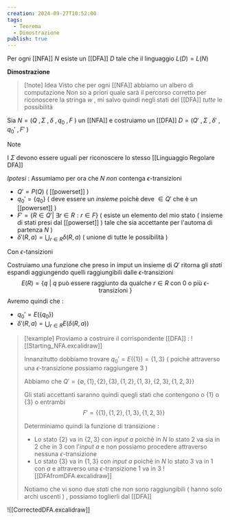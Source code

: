 ```yaml
---
creation: 2024-09-27T10:52:00
tags:
  - Teorema
  - Dimostrazione
publish: true
---
```

Per ogni [[NFA]] $N$ esiste un [[DFA]] $D$ tale che il linguaggio $L(D) = L(N)$

**Dimostrazione**

>[!note] Idea
>Visto che per ogni [[NFA]] abbiamo un albero di computazione 
>Non so a priori quale sarà il percorso corretto per riconoscere la stringa $w$ , mi salvo quindi negli stati del [[DFA]] *tutte* le possibilità

Sia $N=(Q\ ,\Sigma\ ,\delta\ ,q_0\ ,F\ )$ un [[NFA]] e costruiamo un [[DFA]] $D=(Q'\ ,\Sigma\ ,\delta'\ ,q_0'\ ,F'\ )$

>[!note]
>I $\Sigma$ devono essere uguali per riconoscere lo stesso [[Linguaggio Regolare DFA]]
>

*Ipotesi* : 
	Assumiamo per ora che $N$ *non* contenga $\epsilon$-transizioni 

+ $Q' = P(Q)$ ( [[powerset]] )
+ $q_0' =\{ q_0 \}$ ( deve essere un *insieme* poichè deve $\in Q'$ che è un [[powerset]] )
+ $F' = \{R \in Q' |\ \exists r \in R : r \in F \}$ ( esiste un elemento del mio stato ( insieme di stati presi dal [[powerset]] ) tale che sia accettante per l'automa di partenza $N$ )
+ $\delta' (R,a) = \bigcup_{r\in R} \delta(R,a)$ ( unione di tutte le possibilità )

Con $\epsilon$-tansizioni  

Costruiamo una funzione che preso in imput un insieme di $Q'$ ritorna gli *stati* espandi aggiungendo quelli raggiungibili dalle $\epsilon$-transizioni
$$E(R) = \{ q\ |\ q \text{ può essere raggiunto da qualche $r\in R$ con 0 o più $\epsilon$-transizioni }\}$$
Avremo quindi che : 
+ $q_0' = E(\{q_0\})$
+ $\delta'(R,a)= \bigcup_{r\in R} E(\delta(R,a))$

>[!example] 
>Proviamo a costruire il corrispondente [[DFA]] :
![[Starting_NFA.excalidraw]]
>
>Innanzitutto dobbiamo trovare $q_0' = E(\{1\}) = \{1,3\}$ ( poichè attraverso una $\epsilon$-transizione possiamo raggiungere $3$ ) 
>
>Abbiamo che $Q'=\{\emptyset,\{1\},\{2\},\{3\},\{1,2\},\{1,3\},\{2,3\},\{1,2,3\}\}$
>
>Gli stati accettanti saranno quindi quegli stati che contengono o $\{1\}$ o $\{3\}$ o entrambi
>$$F' = \{ \{1\},\{1,2\},\{1,3\},\{1,2,3\} \}$$
>
>Determiniamo quindi la funzione di transizione :
>+ Lo stato $\{2\}$ va in $\{2,3\}$  con *input* $a$ poichè in $N$ lo stato $2$ va sia in $2$ che in $3$ con l'*input* $a$ e non possiamo procedere attraverso nessuna $\epsilon$-transizione 
>+ Lo stato $\{3\}$ va in $\{1,3\}$ con *input* $a$ poichè in $N$ lo stato $3$ va in $1$ con $a$ e attraverso una $\epsilon$-transizione $1$ va in $3$
![[DFAfromDFA.excalidraw]]
>
>Notiamo che vi sono due *stati* che non sono raggiungibili ( hanno solo archi uscenti ) , possiamo toglierli dal [[DFA]]
>
![[CorrectedDFA.excalidraw]]
